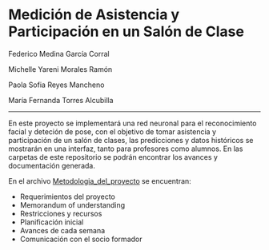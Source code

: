 # Medición de Asistencia y Participación en un Salón de Clase
Federico Medina García Corral

Michelle Yareni Morales Ramón

Paola Sofia Reyes Mancheno

María Fernanda Torres Alcubilla

---
En este proyecto se implementará una red neuronal para el reconocimiento facial y deteción de pose, con el objetivo de tomar asistencia y participación de un salón de clases, las predicciones y datos históricos se mostrarán en una interfaz, tanto para profesores como alumnos. En las carpetas de este repositorio se podrán encontrar los avances y documentación generada.

En el archivo [Metodologia_del_proyecto](Metodologia_del_proyecto.pdf) se encuentran: 
 - Requerimientos del proyecto
 - Memorandum of understanding
 - Restricciones y recursos
 - Planificación inicial
 - Avances de cada semana
 - Comunicación con el socio formador
